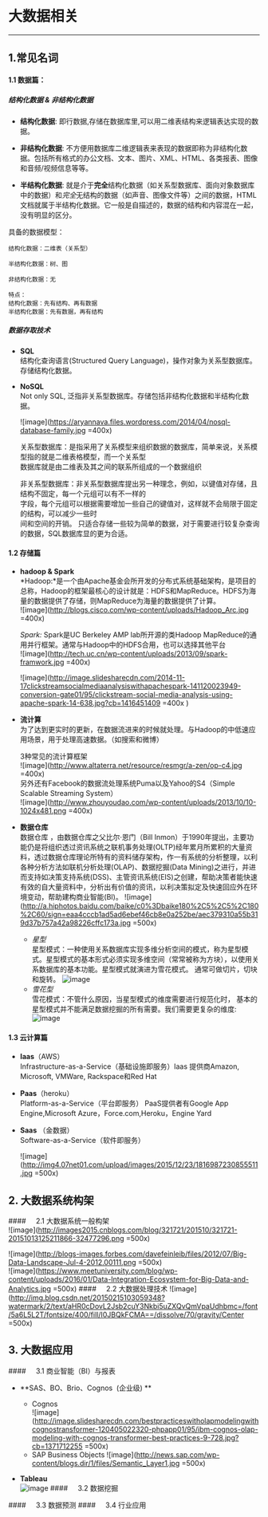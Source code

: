 # 大数据相关
---------
## 1.常见名词
#### 1.1 数据篇：
#####  *结构化数据 & 非结构化数据*

-  **结构化数据**: 即行数据,存储在数据库里,可以用二维表结构来逻辑表达实现的数据。

-  **非结构化数据**: 不方便用数据库二维逻辑表来表现的数据即称为非结构化数据。包括所有格式的办公文档、文本、图片、XML、HTML、各类报表、图像和音频/视频信息等等。

-  **半结构化数据**: 就是介于**完全**结构化数据（如关系型数据库、面向对象数据库中的数据）和*完全*无结构的数据（如声音、图像文件等）之间的数据，HTML文档就属于半结构化数据。它一般是自描述的，数据的结构和内容混在一起，没有明显的区分。

具备的数据模型：

	结构化数据：二维表（关系型）

	半结构化数据：树、图

	非结构化数据：无

	特点：
	结构化数据：先有结构、再有数据
	半结构化数据：先有数据，再有结构

##### *数据存取技术*
- **SQL**  
结构化查询语言(Structured Query Language)，操作对象为关系型数据库。存储结构化数据。

- **NoSQL**  
Not only SQL, 泛指非关系型数据库。存储包括非结构化数据和半结构化数据。
 
	![image](https://aryannava.files.wordpress.com/2014/04/nosql-database-family.jpg =400x)   

	关系型数据库：是指采用了关系模型来组织数据的数据库，简单来说，关系模型指的就是二维表格模型，而一个关系型  
				数据库就是由二维表及其之间的联系所组成的一个数据组织  

	非关系型数据库：非关系型数据库提出另一种理念，例如，以键值对存储，且结构不固定，每一个元组可以有不一样的  
				字段，每个元组可以根据需要增加一些自己的键值对，这样就不会局限于固定的结构，可以减少一些时  
				间和空间的开销。
				只适合存储一些较为简单的数据，对于需要进行较复杂查询的数据，SQL数据库显的更为合适。 


#### 1.2 存储篇
- **hadoop & Spark**  
	*Hadoop:*是一个由Apache基金会所开发的分布式系统基础架构，是项目的总称，Hadoop的框架最核心的设计就是：HDFS和MapReduce。HDFS为海量的数据提供了存储，则MapReduce为海量的数据提供了计算。   
![image](http://blogs.cisco.com/wp-content/uploads/Hadoop_Arc.jpg =400x)

	*Spark:* Spark是UC Berkeley AMP lab所开源的类Hadoop MapReduce的通用并行框架。通常与Hadoop中的HDFS合用，也可以选择其他平台  
![image](http://tech.uc.cn/wp-content/uploads/2013/09/spark-framwork.jpg =400x)  
  
	![image](http://image.slidesharecdn.com/2014-11-17clickstreamsocialmediaanalysiswithapachespark-141120023949-conversion-gate01/95/clickstream-social-media-analysis-using-apache-spark-14-638.jpg?cb=1416451409 =400x
)

- **流计算**   
 为了达到更实时的更新，在数据流进来的时候就处理。与Hadoop的中低速应用场景，用于处理高速数据。（如搜索和微博）  
 
 	3种常见的流计算框架  
![image](http://www.altaterra.net/resource/resmgr/a-zen/op-c4.jpg =400x)    
另外还有Facebook的数据流处理系统Puma以及Yahoo的S4（Simple Scalable Streaming System）  
![image](http://www.zhouyoudao.com/wp-content/uploads/2013/10/10-1024x481.png =400x)

- **数据仓库**  
	数据仓库 ，由数据仓库之父比尔·恩门（Bill Inmon）于1990年提出，主要功能仍是将组织透过资讯系统之联机事务处理(OLTP)经年累月所累积的大量资料，透过数据仓库理论所特有的资料储存架构，作一有系统的分析整理，以利各种分析方法如联机分析处理(OLAP)、数据挖掘(Data Mining)之进行，并进而支持如决策支持系统(DSS)、主管资讯系统(EIS)之创建，帮助决策者能快速有效的自大量资料中，分析出有价值的资讯，以利决策拟定及快速回应外在环境变动，帮助建构商业智能(BI)。
![image](http://a.hiphotos.baidu.com/baike/c0%3Dbaike180%2C5%2C5%2C180%2C60/sign=eaa4cccb1ad5ad6ebef46cb8e0a252be/aec379310a55b319d37b757a42a98226cffc173a.jpg =500x)

	- *星型*  
	星型模式：一种使用关系数据库实现多维分析空间的模式，称为星型模式。星型模式的基本形式必须实现多维空间（常常被称为方块），以使用关系数据库的基本功能。星型模式就演进为雪花模式。 通常可做切片，切块和旋转。
![image](http://hi.csdn.net/attachment/201108/12/0_1313117535z0xy.gif)
	- *雪花型*  
	雪花模式：不管什么原因，当星型模式的维度需要进行规范化时，	基本的星型模式并不能满足数据挖掘的所有需要。我们需要更复杂的维度:
![image](http://hi.csdn.net/attachment/201108/12/0_131311750167s4.gif)


#### 1.3 云计算篇
- **Iaas**（AWS）   
Infrastructure-as-a-Service（基础设施即服务）Iaas 提供商Amazon, Microsoft, VMWare, Rackspace和Red Hat
- **Paas**（heroku）  
Platform-as-a-Service（平台即服务）
PaaS提供者有Google App Engine,Microsoft Azure，Force.com,Heroku，Engine Yard
- **Saas** （金数据）  
Software-as-a-Service（软件即服务）

	![image](http://img4.07net01.com/upload/images/2015/12/23/1816987230855511.jpg =500x)


## 2. 大数据系统构架
####     2.1 大数据系统一般构架  
![image](http://images2015.cnblogs.com/blog/321721/201510/321721-20151013125211866-32477296.png =500x)

![image](http://blogs-images.forbes.com/davefeinleib/files/2012/07/Big-Data-Landscape-Jul-4-2012.00111.png =500x)  
![image](https://www.meetuniversity.com/blog/wp-content/uploads/2016/01/Data-Integration-Ecosystem-for-Big-Data-and-Analytics.jpg =500x)
####     2.2 大数据处理技术
![image](http://img.blog.csdn.net/20150215103059348?watermark/2/text/aHR0cDovL2Jsb2cuY3Nkbi5uZXQvQmVpaUdhbmc=/font/5a6L5L2T/fontsize/400/fill/I0JBQkFCMA==/dissolve/70/gravity/Center =500x)

## 3. 大数据应用
####     3.1 商业智能（BI）与报表
- **SAS、BO、Brio、Cognos  (企业级) **
	- Cognos  
![image](http://image.slidesharecdn.com/bestpracticeswitholapmodelingwithcognostransformer-120405022320-phpapp01/95/ibm-cognos-olap-modeling-with-cognos-transformer-best-practices-9-728.jpg?cb=1371712255 =500x)  
	- SAP Business Objects
![image](http://news.sap.com/wp-content/blogs.dir/1/files/Semantic_Layer1.jpg =500x)  

- **Tableau**  
![image](http://static1.squarespace.com/static/541959a7e4b07421cfbf4ae7/t/541a8aece4b0d5fed9414c6e/1411025644879/tableau+architecture)
####     3.2 数据挖掘  

####     3.3 数据预测
####     3.4 行业应用
